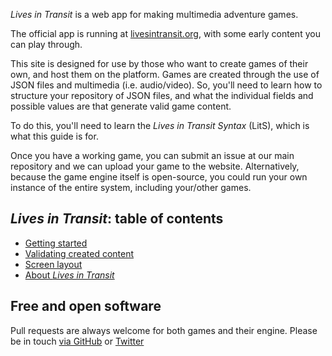 *Lives in Transit* is a web app for making multimedia adventure games.

The official app is running at [livesintransit.org](https://livesintransit.org), with some early content you can play through.

This site is designed for use by those who want to create games of their own, and host them on the platform. Games are created through the use of JSON files and multimedia (i.e. audio/video). So, you'll need to learn how to structure your repository of JSON files, and what the individual fields and possible values are that generate valid game content.

To do this, you'll need to learn the *Lives in Transit Syntax* (LitS), which is what this guide is for.

Once you have a working game, you can submit an issue at our main repository and we can upload your game to the website. Alternatively, because the game engine itself is open-source, you could run your own instance of the entire system, including your/other games.

## *Lives in Transit*: table of contents

- [Getting started](start.md)
- [Validating created content](validation.md)
- [Screen layout](layout.md)
- [About *Lives in Transit*](about.md)

## Free and open software

Pull requests are always welcome for both games and their engine. Please be in touch [via GitHub](https://github.com/uzh/marugoto) or [Twitter](https://twitter.com/transitlives)

